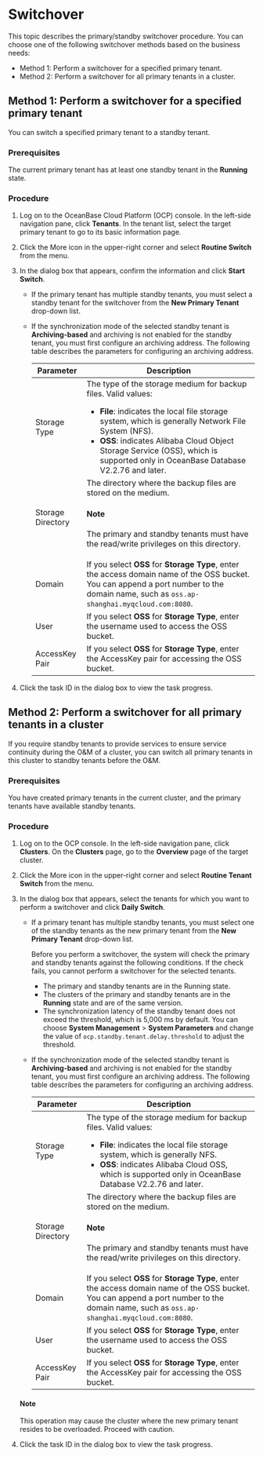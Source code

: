 # Switchover

This topic describes the primary/standby switchover procedure. You can choose one of the following switchover methods based on the business needs:

* Method 1: Perform a switchover for a specified primary tenant.
* Method 2: Perform a switchover for all primary tenants in a cluster.

## Method 1: Perform a switchover for a specified primary tenant

You can switch a specified primary tenant to a standby tenant.

### Prerequisites

The current primary tenant has at least one standby tenant in the **Running** state.

### Procedure

1. Log on to the OceanBase Cloud Platform (OCP) console. In the left-side navigation pane, click **Tenants**. In the tenant list, select the target primary tenant to go to its basic information page.

2. Click the More icon in the upper-right corner and select **Routine Switch** from the menu.

3. In the dialog box that appears, confirm the information and click **Start Switch**.

   * If the primary tenant has multiple standby tenants, you must select a standby tenant for the switchover from the **New Primary Tenant** drop-down list.
   * If the synchronization mode of the selected standby tenant is **Archiving-based** and archiving is not enabled for the standby tenant, you must first configure an archiving address. The following table describes the parameters for configuring an archiving address.

      | Parameter | Description |
      |--------|---------|
      | Storage Type | The type of the storage medium for backup files. Valid values:<ul><li>**File**: indicates the local file storage system, which is generally Network File System (NFS). </li><li>**OSS**: indicates Alibaba Cloud Object Storage Service (OSS), which is supported only in OceanBase Database V2.2.76 and later. </li></ul> |
      | Storage Directory | The directory where the backup files are stored on the medium. <main id="notice" type='explain'><h4>Note</h4><p>The primary and standby tenants must have the read/write privileges on this directory. </p></main> |
      | Domain | If you select **OSS** for **Storage Type**, enter the access domain name of the OSS bucket. You can append a port number to the domain name, such as `oss.ap-shanghai.myqcloud.com:8080`.  |
      | User | If you select **OSS** for **Storage Type**, enter the username used to access the OSS bucket.  |
      | AccessKey Pair | If you select **OSS** for **Storage Type**, enter the AccessKey pair for accessing the OSS bucket.  |

4. Click the task ID in the dialog box to view the task progress.

## Method 2: Perform a switchover for all primary tenants in a cluster

If you require standby tenants to provide services to ensure service continuity during the O&M of a cluster, you can switch all primary tenants in this cluster to standby tenants before the O&M.

### Prerequisites

You have created primary tenants in the current cluster, and the primary tenants have available standby tenants.

### Procedure

1. Log on to the OCP console. In the left-side navigation pane, click **Clusters**. On the **Clusters** page, go to the **Overview** page of the target cluster.

2. Click the More icon in the upper-right corner and select **Routine Tenant Switch** from the menu.

3. In the dialog box that appears, select the tenants for which you want to perform a switchover and click **Daily Switch**.

   * If a primary tenant has multiple standby tenants, you must select one of the standby tenants as the new primary tenant from the **New Primary Tenant** drop-down list.

      Before you perform a switchover, the system will check the primary and standby tenants against the following conditions. If the check fails, you cannot perform a switchover for the selected tenants.

      * The primary and standby tenants are in the Running state.
      * The clusters of the primary and standby tenants are in the **Running** state and are of the same version.
      * The synchronization latency of the standby tenant does not exceed the threshold, which is 5,000 ms by default. You can choose **System Management** > **System Parameters** and change the value of `ocp.standby.tenant.delay.threshold` to adjust the threshold.

   * If the synchronization mode of the selected standby tenant is **Archiving-based** and archiving is not enabled for the standby tenant, you must first configure an archiving address. The following table describes the parameters for configuring an archiving address.

      | Parameter | Description |
      |--------|---------|
      | Storage Type | The type of the storage medium for backup files. Valid values:<ul><li>**File**: indicates the local file storage system, which is generally NFS. </li><li>**OSS**: indicates Alibaba Cloud OSS, which is supported only in OceanBase Database V2.2.76 and later. </li></ul> |
      | Storage Directory | The directory where the backup files are stored on the medium.   <main id="notice" type='explain'><h4>Note</h4><p>The primary and standby tenants must have the read/write privileges on this directory. </p></main> |
      | Domain | If you select **OSS** for **Storage Type**, enter the access domain name of the OSS bucket. You can append a port number to the domain name, such as `oss.ap-shanghai.myqcloud.com:8080`.  |
      | User | If you select **OSS** for **Storage Type**, enter the username used to access the OSS bucket.  |
      | AccessKey Pair | If you select **OSS** for **Storage Type**, enter the AccessKey pair for accessing the OSS bucket.  |

   <main id="notice" type='explain'>
   <h4>Note</h4>
   <p>This operation may cause the cluster where the new primary tenant resides to be overloaded. Proceed with caution. </p>
   </main>

4. Click the task ID in the dialog box to view the task progress.
